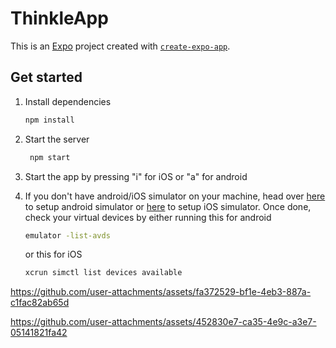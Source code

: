 # ThinkleApp

This is an [Expo](https://expo.dev) project created with [`create-expo-app`](https://www.npmjs.com/package/create-expo-app).

## Get started

1. Install dependencies

   ```bash
   npm install
   ```

2. Start the server

   ```bash
    npm start
   ```
3. Start the app by pressing "i" for iOS or "a" for android


4. If you don't have android/iOS simulator on your machine, head over [here](https://developer.android.com/studio/run/managing-avds) to setup android simulator or [here](https://developer.apple.com/documentation/safari-developer-tools/installing-xcode-and-simulators) to setup iOS simulator. Once done, check your virtual devices by either running this for android
   ```bash
   emulator -list-avds
   ```
   or this for iOS
   ```bash
   xcrun simctl list devices available
   ```




https://github.com/user-attachments/assets/fa372529-bf1e-4eb3-887a-c1fac82ab65d



https://github.com/user-attachments/assets/452830e7-ca35-4e9c-a3e7-05141821fa42

